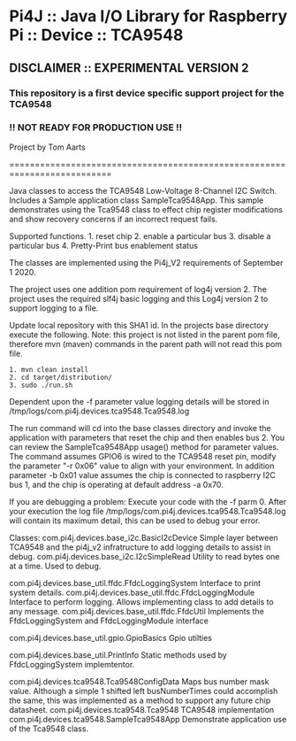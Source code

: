Pi4J :: Java I/O Library for Raspberry Pi :: Device :: TCA9548
==========================================================================

## DISCLAIMER :: EXPERIMENTAL VERSION 2 

### This repository is a first device specific support project for the TCA9548

### !! NOT READY FOR PRODUCTION USE !!

Project by Tom Aarts

==========================================================================
            
Java classes to access the TCA9548 Low-Voltage 8-Channel I2C Switch.  Includes
a Sample application class SampleTca9548App. This sample demonstrates using
the Tca9548 class to effect chip register modifications and show recovery
concerns if an incorrect request fails.

Supported functions.
    1. reset chip
    2. enable a particular bus
    3. disable a particular bus
    4. Pretty-Print bus enablement status

The classes are implemented using the Pi4j_V2 requirements of September 1 2020.

The project uses one addition pom requirement of log4j version 2. The project
uses the required slf4j basic logging and this Log4j version 2 to support
logging to a file.

Update local repository with this SHA1 id.
In the projects base directory execute the following. Note: this project is not
listed in the parent pom file, therefore mvn (maven) commands in the parent
path will not read this pom file.

    1. mvn clean install
    2. cd target/distribution/
    3. sudo ./run.sh
    
Dependent upon the -f parameter value logging details will be stored in
/tmp/logs/com.pi4j.devices.tca9548.Tca9548.log

The run command will cd into the base classes directory and invoke the
application with parameters that reset the chip and then enables bus 2.
   You can review the SampleTca9548App usage() method for parameter values.
 The command assumes GPIO6 is wired to the TCA9548 reset pin, modify the
 parameter "-r 0x06" value to align with your environment.  In addition
 parameter -b 0x01 value assumes the chip is connected to raspberry I2C bus 1,
 and the chip is operating at default address -a 0x70.

If you are debugging a problem:  Execute your code with the -f parm 0. After
your execution the log file /tmp/logs/com.pi4j.devices.tca9548.Tca9548.log
will contain its maximum detail, this can be used to debug your error.

Classes:
com.pi4j.devices.base_i2c.BasicI2cDevice  Simple layer between TCA9548 and the
 pi4j_v2 infratructure to add logging details to assist in debug.
com.pi4j.devices.base_i2c.I2cSimpleRead  Utility to read bytes one at a time.
Used to debug.

com.pi4j.devices.base_util.ffdc.FfdcLoggingSystem Interface to print system details.
com.pi4j.devices.base_util.ffdc.FfdcLoggingModule Interface to perform logging.
Allows implementing class to add details to any message.
com.pi4j.devices.base_util.ffdc.FfdcUtil   Implements the FfdcLoggingSystem and
FfdcLoggingModule interface

com.pi4j.devices.base_util.gpio.GpioBasics  Gpio utilties

com.pi4j.devices.base_util.PrintInfo  Static methods used by FfdcLoggingSystem
implemtentor.

com.pi4j.devices.tca9548.Tca9548ConfigData Maps bus number mask value. Although
 a simple 1 shifted left busNumberTimes could accomplish the same, this was
 implemented as a method to support any future chip datasheet.
com.pi4j.devices.tca9548.Tca9548 TCA9548 implementation
com.pi4j.devices.tca9548.SampleTca9548App  Demonstrate application use of the
Tca9548 class.




